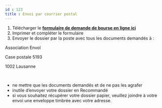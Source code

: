 ```yaml
---
id : 123
title : Envoi par courrier postal
---
```

1. Télécharger le <a href="https//api.association-envol.info/api/rapports/download/46" target="_blank"><strong>formulaire de demande de bourse en ligne ici</strong></a>
2. Imprimer et compléter le formulaire
3. Envoyer le dossier par la poste avec tous les documents demandés à :


Association Envol

Case postale 5193

1002 Lausanne

<br> 

- ne mettre que les documents demandés et de ne pas les agrafer
- inutile d’envoyer votre dossier en Recommandé
- si vous souhaitez récupérer votre dossier papier, veuillez joindre à votre envoi une enveloppe timbrée avec votre adresse.
